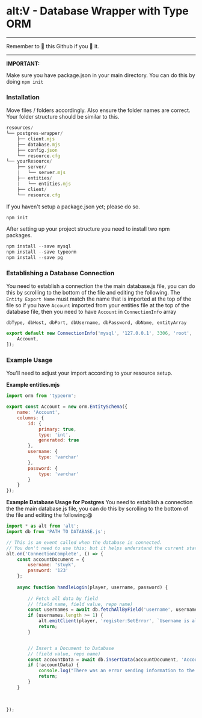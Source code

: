 # alt:V - Database Wrapper with Type ORM

---

Remember to 🌟 this Github if you 💖 it.

---

**IMPORTANT:**

Make sure you have package.json in your main directory.
You can do this by doing `npm init`

### Installation

Move files / folders accordingly.
Also ensure the folder names are correct.
Your folder structure should be similar to this.

```javascript
resources/
└── postgres-wrapper/
    ├── client.mjs
    ├── database.mjs
    ├── config.json
    └── resource.cfg
└── yourResource/
    ├── server/
    |   └── server.mjs
    ├── entities/
    |   └── entities.mjs
    ├── client/
    └── resource.cfg
```

If you haven't setup a package.json yet; please do so.

```javascript
npm init
```

After setting up your project structure you need to install two npm packages.

```javascript
npm install --save mysql
npm install --save typeorm
npm install --save pg
```

### Establishing a Database Connection
You need to establish a connection the the main database.js file, you can do this by scrolling to the bottom of the file and editing the following. The `Entity Export Name` must match the name that is imported at the top of the file so if you have `Account` imported from your entities file at the top of the database file, then you need to have `Account` in `ConnectionInfo` array

```
dbType, dbHost, dbPort, dbUsername, dbPassword, dbName, entityArray
```

```js
export default new ConnectionInfo('mysql', '127.0.0.1', 3306, 'root', '', 'economy', [
    Account,
]);
```

### Example Usage

You'll need to adjust your import according to your resource setup.

**Example entities.mjs**

```javascript
import orm from 'typeorm';

export const Account = new orm.EntitySchema({
    name: 'Account',
    columns: {
        id: {
            primary: true,
            type: 'int',
            generated: true
        },
        username: {
            type: 'varchar'
        },
        password: {
            type: 'varchar'
        }
    }
});

```

**Example Database Usage for Postgres**
You need to establish a connection the the main database.js file, you can do this by scrolling to the bottom of the file and editing the following:@

```javascript
import * as alt from 'alt';
import db from 'PATH TO DATABASE.js';

// This is an event called when the database is connected.
// You don't need to use this; but it helps understand the current state of the db connection.
alt.on('ConnectionComplete', () => {
    const accountDocument = {
        username: 'stuyk',
        password: '123'
    };
    
    async function handleLogin(player, username, password) {
    
        // Fetch all data by field
        // (field name, field value, repo name)
        const usernames = await db.fetchAllByField('username', username, 'Account');
        if (usernames.length >= 1) {
            alt.emitClient(player, 'register:SetError', `Username is already in use.`);
            return;
        }


        // Insert a Document to Database
        // (field value, repo name)
        const accountData = await db.insertData(accountDocument, 'Account');
        if (!accountData) {
            console.log("There was an error sending information to the datavase")
            return;
        }
    }
    
    

});
```
